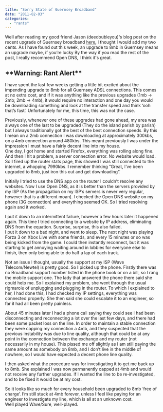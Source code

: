 ```yaml
---
title: "Sorry State of Guernsey Broadband"
date: "2011-02-03"
categories: 
  - "rants"
---
```


Well after reading my good friend Jason (deedoubleyou)'s blog post on the recent upgrade of Guernsey broadband [here](http://deedoubleyou.net/2011/02/01/guernsey-broadband/), I thought I would add my two cents. As I have found out this week, an upgrade to 8mb in Guernsey means an upgrade maybe, if you’re lucky By the way if you read the rest of the post, I really recommend Open DNS, I think it's great.

## \*\*Warning: Rant Alert\*\*  
  
I have spent the last few weeks getting a little bit excited about the impending upgrade to 8mb for all Guernsey ADSL connections. This comes at no extra cost, and if it was anything like the previous upgrades (1mb → 2mb; 2mb → 4mb), it would require no interaction and one day you would be downloading something and look at the transfer speed and think ‘ooh that’s fast’. Unfortunately for me, this time, this was not the case.

Previously, whenever one of these upgrades had gone ahead, my area was always one of the last to be upgraded (They do the island parish by parish) but I always traditionally got the best of the best connection speeds. By this I mean on a 2mb connection I was downloading at approximately 300kbs, on a 4mb connection around 480kbs. This meant previously I was under the impression I must have a fairly decent line into my house.  
One day, I got home and started Firefox, everything was rolling along fine. And then I hit a problem, a server connection error. No website would load. So I fired up the router stats page, this showed I was still connected to the internet, a whopping 7990kbs. I remember thinking “Great, I've been upgraded to 8mb, just iron this out and get downloading”.

Initially I tried to use the DNS app on the router I couldn’t resolve any websites. Now I use Open DNS, as it is better than the servers provided by my ISP (As the propagation on my ISP’s servers is never very regular, however that is a different moan). I checked the Open DNS website on my phone (3G connection) and everything seemed OK. So I tried resolving again and it worked.

I put it down to an intermittent failure, however a few hours later it happened again. This time I tried connecting to a website by IP address, eliminating DNS from the equation. Surprise, surprise, this also failed.  
I put it down to a bad night, and went to sleep. The next night was playing Forza 3 on Xbox Live with some friends, and every 15 minutes or so was being kicked from the game. I could then instantly reconnect, but it was starting to get annoying waiting around in lobbies for everyone else to finish, then only being able to do half a lap of each track.

Not an issue I thought, usually the support at my ISP (Wave Telecom/Newtel) is pretty good. So I picked up the phone. Firstly there was no Broadband support number listed in the phone book or on a bill, so I rang the mobile support one. The lady that answered the phone there said she could help me. So I explained my problem, she went through the usual rigmarole of unplugging and plugging in the router. To which I explained to her, I had done this, I had checked my IP settings, everything was connected properly. She then said she could escalate it to an engineer, so far it had all been pretty painless.

About 45 minutes later I had a phone call saying they could see I had been disconnecting and reconnecting a lot over the last few days, and there had been some packet loss on the line. In order to maintain a stable connection they were capping my connection a 4mb, and they suspected that the previous instability was due to line quality, although that could be at any point in the connection between the exchange and my router (not necessarily in my house). This pissed me off slightly as I am still paying the same amount as somebody on 8mb, and I don’t live in the middle of nowhere, so I would have expected a decent phone line quality.

I then asked what the procedure was for investigating it to get me back up to 8mb. She explained I was now permanently capped at 4mb and would not receive any further upgrades. If I wanted the line to be re-investigated, and to be fixed it would be at my cost.

So it looks like so much for every household been upgraded to 8mb ‘free of charge’. I’m still stuck at 4mb forever, unless I feel like paying for an engineer to investigate my line, which is all at an unknown cost.  
Well played Wave/Sure, well-played.

